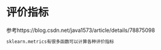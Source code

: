 # 评价指标

参考https://blog.csdn.net/java1573/article/details/78875098 

```python
sklearn.metrics有很多函数可以计算各种评价指标
```

